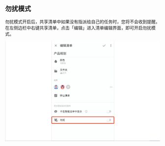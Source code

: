 ## 勿扰模式

勿扰模式开启后，共享清单中如果没有指派给自己的任务时，您将不会收到提醒。在左侧边栏中右键共享清单，点击「编辑」进入清单编辑界面，即可开启勿扰模式。

![](../../images/android/55.png)

